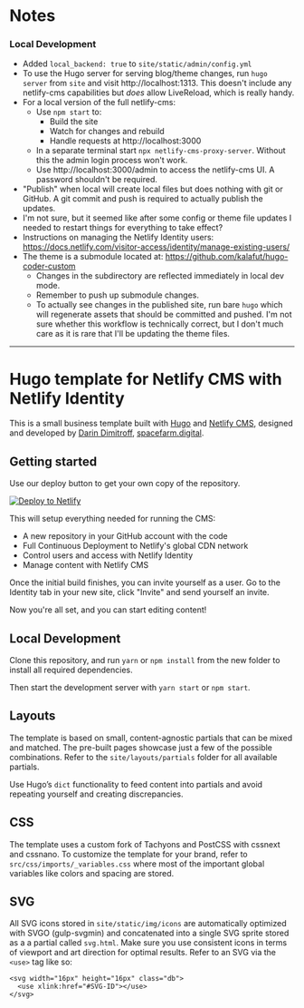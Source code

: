 # Notes

### Local Development

* Added `local_backend: true` to `site/static/admin/config.yml`
* To use the Hugo server for serving blog/theme changes, run `hugo server` from `site` and visit http://localhost:1313. This doesn't include any netlify-cms capabilities but *does* allow LiveReload, which is really handy.
* For a local version of the full netlify-cms:
  * Use `npm start` to:
    * Build the site
    * Watch for changes and rebuild
    * Handle requests at http://localhost:3000
  * In a separate terminal start `npx netlify-cms-proxy-server`. Without this the admin login process won't work.
  * Use http://localhost:3000/admin to access the netlify-cms UI. A password shouldn't be required.
* "Publish" when local will create local files but does nothing with git or GitHub. A git commit and push is required to actually publish the updates.
* I'm not sure, but it seemed like after some config or theme file updates I needed to restart things for everything to take effect?
* Instructions on managing the Netlify Identity users: https://docs.netlify.com/visitor-access/identity/manage-existing-users/
* The theme is a submodule located at: https://github.com/kalafut/hugo-coder-custom
  * Changes in the subdirectory are reflected immediately in local dev mode.
  * Remember to push up submodule changes.
  * To actually see changes in the published site, run bare `hugo` which will regenerate assets that should be committed and pushed. I'm not sure whether this workflow is technically correct, but I don't much care as it is rare that I'll be updating the theme files.


---

# Hugo template for Netlify CMS with Netlify Identity

This is a small business template built with [Hugo](https://gohugo.io) and [Netlify CMS](https://github.com/netlify/netlify-cms), designed and developed by [Darin Dimitroff](https://twitter.com/deezel), [spacefarm.digital](https://www.spacefarm.digital).

## Getting started

Use our deploy button to get your own copy of the repository. 

[![Deploy to Netlify](https://www.netlify.com/img/deploy/button.svg)](https://app.netlify.com/start/deploy?repository=https://github.com/netlify-templates/one-click-hugo-cms&stack=cms)

This will setup everything needed for running the CMS:

* A new repository in your GitHub account with the code
* Full Continuous Deployment to Netlify's global CDN network
* Control users and access with Netlify Identity
* Manage content with Netlify CMS

Once the initial build finishes, you can invite yourself as a user. Go to the Identity tab in your new site, click "Invite" and send yourself an invite.

Now you're all set, and you can start editing content!

## Local Development

Clone this repository, and run `yarn` or `npm install` from the new folder to install all required dependencies.

Then start the development server with `yarn start` or `npm start`.

## Layouts

The template is based on small, content-agnostic partials that can be mixed and matched. The pre-built pages showcase just a few of the possible combinations. Refer to the `site/layouts/partials` folder for all available partials.

Use Hugo’s `dict` functionality to feed content into partials and avoid repeating yourself and creating discrepancies.

## CSS

The template uses a custom fork of Tachyons and PostCSS with cssnext and cssnano. To customize the template for your brand, refer to `src/css/imports/_variables.css` where most of the important global variables like colors and spacing are stored.

## SVG

All SVG icons stored in `site/static/img/icons` are automatically optimized with SVGO (gulp-svgmin) and concatenated into a single SVG sprite stored as a a partial called `svg.html`. Make sure you use consistent icons in terms of viewport and art direction for optimal results. Refer to an SVG via the `<use>` tag like so:

```
<svg width="16px" height="16px" class="db">
  <use xlink:href="#SVG-ID"></use>
</svg>
```


